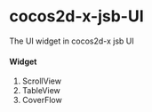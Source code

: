 cocos2d-x-jsb-UI
================

The UI widget in cocos2d-x jsb UI

#### Widget
1. ScrollView
2. TableView
3. CoverFlow

